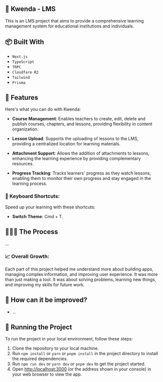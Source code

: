 ## 📘️ Kwenda - LMS

This is an LMS project that aims to provide a comprehensive learning management system for educational institutions and individuals.

## 📦 Built With

- `Next.js`
- `TypeScript`
- `TRPC`
- `Cloudfare R2`
- `Tailwind`
- `Prisma`

## 🦄 Features

Here's what you can do with Kwenda:

- **Course Management**: Enables teachers to create, edit, delete and publish courses, chapters, and lessons, providing flexibility in content organization.

- **Lesson Upload**: Supports the uploading of lessons to the LMS, providing a centralized location for learning materials.

- **Attachment Support**: Allows the addition of attachments to lessons, enhancing the learning experience by providing complementary resources.

- **Progress Tracking**: Tracks learners' progress as they watch lessons, enabling them to monitor their own progress and stay engaged in the learning process.

### 🎯 Keyboard Shortcuts:

Speed up your learning with these shortcuts:

- **Switch Theme**: Cmd + T.

## 👩🏽‍🍳 The Process

...

### 📈 Overall Growth:

Each part of this project helped me understand more about building apps, managing complex information, and improving user experience. It was more than just making a tool. It was about solving problems, learning new things, and improving my skills for future work.

## 💭 How can it be improved?

- ...

## 🚦 Running the Project

To run the project in your local environment, follow these steps:

1. Clone the repository to your local machine.
2. Run `npm install` or `yarn` or `pnpm install` in the project directory to install the required dependencies.
3. Run `npm run dev` or `yarn dev` or `pnpm dev` to get the project started.
4. Open [http://localhost:3000](http://localhost:3000) (or the address shown in your console) in your web browser to view the app.
